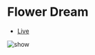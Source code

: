 # Flower Dream

- [Live](https://flower-dream.vercel.app/)

![show](https://s3.bmp.ovh/imgs/2022/10/01/c90089edb57ecbf5.png)
